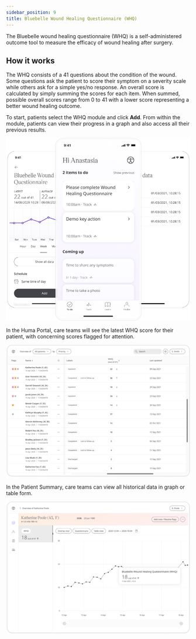 ```yaml
---
sidebar_position: 9
title: Bluebelle Wound Healing Questionnaire (WHQ)
---
```


The Bluebelle wound healing questionnaire (WHQ) is a self-administered outcome tool to measure the efficacy of wound healing after surgery. 

## How it works 

The WHQ consists of a 41 questions about the condition of the wound. Some questions ask the patient to score their symptom on a severity scale while others ask for a simple yes/no response. An overall score is calculated by simply summing the scores for each item. When summed, possible overall scores range from 0 to 41 with a lower score representing a better wound healing outcome.

To start, patients select the WHQ module and click **Add**. From within the module, patients can view their progress in a graph and also access all their previous results. 

![Wound Healing Questionnaire (WHQ) in Huma App](./assets/whq.png)

In the Huma Portal, care teams will see the latest WHQ score for their patient, with concerning scores flagged for attention.

![Wound Healing Questionnaire (WHQ) in Huma App](./assets/cp-patient-list-whq.png)

In the Patient Summary, care teams can view all historical data in graph or table form.

![Wound Healing Questionnaire (WHQ) in Huma App](./assets/cp-module-details-whq.png)
